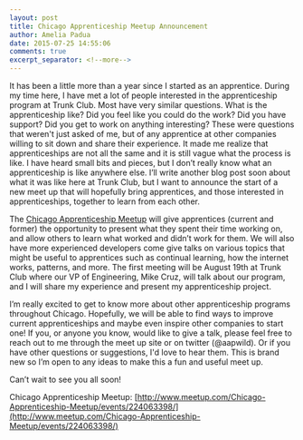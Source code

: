 ```yaml
---
layout: post
title: Chicago Apprenticeship Meetup Announcement
author: Amelia Padua
date: 2015-07-25 14:55:06
comments: true
excerpt_separator: <!--more-->
---
```


It has been a little more than a year since I started as an apprentice. During my time here, I have met a lot of people interested in the apprenticeship program at Trunk Club. Most have very similar questions. What is the apprenticeship like? Did you feel like you could do the work? Did you have support? Did you get to work on anything interesting? These were questions that weren't just asked of me, but of any apprentice at other companies willing to sit down and share their experience. It made me realize that apprenticeships are not all the same and it is still vague what the process is like. I have heard small bits and pieces, but I don’t really know what an apprenticeship is like anywhere else. I’ll write another blog post soon about what it was like here at Trunk Club, but I want to announce the start of a new meet up that will hopefully bring apprentices, and those interested in apprenticeships, together to learn from each other.

The [Chicago Apprenticeship Meetup](http://www.meetup.com/Chicago-Apprenticeship-Meetup/events/224063398/) will give apprentices (current and former) the opportunity to present what they spent their time working on, and allow others to learn what worked and didn’t work for them. We will also have more experienced developers come give talks on various topics that might be useful to apprentices such as continual learning, how the internet works, patterns, and more. The first meeting will be August 19th at Trunk Club where our VP of Engineering, Mike Cruz, will talk about our program, and I will share my experience and present my apprenticeship project. 

I’m really excited to get to know more about other apprenticeship programs throughout Chicago. Hopefully, we will be able to find ways to improve current apprenticeships and maybe even inspire other companies to start one! If you, or anyone you know, would like to give a talk, please feel free to reach out to me through the meet up site or on twitter (@aapwild). Or if you have other questions or suggestions, I'd love to hear them. This is brand new so I’m open to any ideas to make this a fun and useful meet up. 

Can’t wait to see you all soon!

<!--more-->

Chicago Apprenticeship Meetup: [http://www.meetup.com/Chicago-Apprenticeship-Meetup/events/224063398/](http://www.meetup.com/Chicago-Apprenticeship-Meetup/events/224063398/)